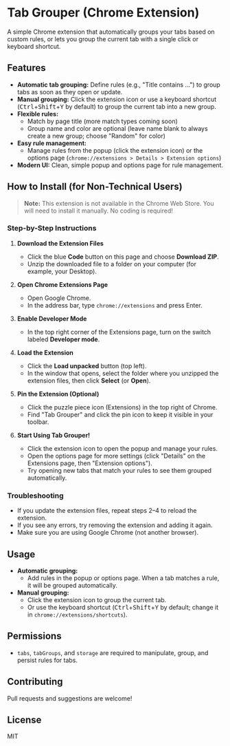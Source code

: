 # Tab Grouper (Chrome Extension)

A simple Chrome extension that automatically groups your tabs based on custom rules, or lets you group the current tab with a single click or keyboard shortcut.

## Features
- **Automatic tab grouping:** Define rules (e.g., "Title contains ...") to group tabs as soon as they open or update.
- **Manual grouping:** Click the extension icon or use a keyboard shortcut (<kbd>Ctrl</kbd>+<kbd>Shift</kbd>+<kbd>Y</kbd> by default) to group the current tab into a new group.
- **Flexible rules:**
  - Match by page title (more match types coming soon)
  - Group name and color are optional (leave name blank to always create a new group; choose "Random" for color)
- **Easy rule management:**
  - Manage rules from the popup (click the extension icon) or the options page (`chrome://extensions > Details > Extension options`)
- **Modern UI:** Clean, simple popup and options page for rule management.

## How to Install (for Non-Technical Users)

> **Note:** This extension is not available in the Chrome Web Store. You will need to install it manually. No coding is required!

### Step-by-Step Instructions

1. **Download the Extension Files**
   - Click the blue **Code** button on this page and choose **Download ZIP**.
   - Unzip the downloaded file to a folder on your computer (for example, your Desktop).

2. **Open Chrome Extensions Page**
   - Open Google Chrome.
   - In the address bar, type `chrome://extensions` and press Enter.

3. **Enable Developer Mode**
   - In the top right corner of the Extensions page, turn on the switch labeled **Developer mode**.

4. **Load the Extension**
   - Click the **Load unpacked** button (top left).
   - In the window that opens, select the folder where you unzipped the extension files, then click **Select** (or **Open**).

5. **Pin the Extension (Optional)**
   - Click the puzzle piece icon (Extensions) in the top right of Chrome.
   - Find "Tab Grouper" and click the pin icon to keep it visible in your toolbar.

6. **Start Using Tab Grouper!**
   - Click the extension icon to open the popup and manage your rules.
   - Open the options page for more settings (click "Details" on the Extensions page, then "Extension options").
   - Try opening new tabs that match your rules to see them grouped automatically.

### Troubleshooting
- If you update the extension files, repeat steps 2–4 to reload the extension.
- If you see any errors, try removing the extension and adding it again.
- Make sure you are using Google Chrome (not another browser).

## Usage
- **Automatic grouping:**
  - Add rules in the popup or options page. When a tab matches a rule, it will be grouped automatically.
- **Manual grouping:**
  - Click the extension icon to group the current tab.
  - Or use the keyboard shortcut (<kbd>Ctrl</kbd>+<kbd>Shift</kbd>+<kbd>Y</kbd> by default; change it in `chrome://extensions/shortcuts`).

## Permissions
- `tabs`, `tabGroups`, and `storage` are required to manipulate, group, and persist rules for tabs.

## Contributing
Pull requests and suggestions are welcome!

## License
MIT 